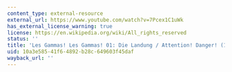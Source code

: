 ```yaml
---
content_type: external-resource
external_url: https://www.youtube.com/watch?v=7Pcex1C1uWk
has_external_license_warning: true
license: https://en.wikipedia.org/wiki/All_rights_reserved
status: ''
title: 'Les Gammas! Les Gammas! 01: Die Landung / Attention! Danger! (1974)'
uid: 10a3e585-41f6-4892-b28c-649603f45daf
wayback_url: ''
---
```

